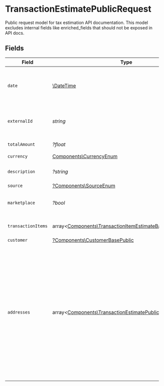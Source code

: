 # TransactionEstimatePublicRequest

Public request model for tax estimation API documentation.
This model excludes internal fields like enriched_fields that should not be exposed in API docs.


## Fields

| Field                                                                                                                                                                                                                                                                                                     | Type                                                                                                                                                                                                                                                                                                      | Required                                                                                                                                                                                                                                                                                                  | Description                                                                                                                                                                                                                                                                                               |
| --------------------------------------------------------------------------------------------------------------------------------------------------------------------------------------------------------------------------------------------------------------------------------------------------------- | --------------------------------------------------------------------------------------------------------------------------------------------------------------------------------------------------------------------------------------------------------------------------------------------------------- | --------------------------------------------------------------------------------------------------------------------------------------------------------------------------------------------------------------------------------------------------------------------------------------------------------- | --------------------------------------------------------------------------------------------------------------------------------------------------------------------------------------------------------------------------------------------------------------------------------------------------------- |
| `date`                                                                                                                                                                                                                                                                                                    | [\DateTime](https://www.php.net/manual/en/class.datetime.php)                                                                                                                                                                                                                                             | :heavy_check_mark:                                                                                                                                                                                                                                                                                        | The date of the transaction in ISO 8601 format (e.g., 2025-01-25T12:00:00Z).                                                                                                                                                                                                                              |
| `externalId`                                                                                                                                                                                                                                                                                              | *string*                                                                                                                                                                                                                                                                                                  | :heavy_check_mark:                                                                                                                                                                                                                                                                                        | Unique identifier of this transaction in the source system.                                                                                                                                                                                                                                               |
| `totalAmount`                                                                                                                                                                                                                                                                                             | *?float*                                                                                                                                                                                                                                                                                                  | :heavy_minus_sign:                                                                                                                                                                                                                                                                                        | Total amount of the transaction.                                                                                                                                                                                                                                                                          |
| `currency`                                                                                                                                                                                                                                                                                                | [Components\CurrencyEnum](../../Models/Components/CurrencyEnum.md)                                                                                                                                                                                                                                        | :heavy_check_mark:                                                                                                                                                                                                                                                                                        | N/A                                                                                                                                                                                                                                                                                                       |
| `description`                                                                                                                                                                                                                                                                                             | *?string*                                                                                                                                                                                                                                                                                                 | :heavy_minus_sign:                                                                                                                                                                                                                                                                                        | An optional description of the transaction.                                                                                                                                                                                                                                                               |
| `source`                                                                                                                                                                                                                                                                                                  | [?Components\SourceEnum](../../Models/Components/SourceEnum.md)                                                                                                                                                                                                                                           | :heavy_minus_sign:                                                                                                                                                                                                                                                                                        | N/A                                                                                                                                                                                                                                                                                                       |
| `marketplace`                                                                                                                                                                                                                                                                                             | *?bool*                                                                                                                                                                                                                                                                                                   | :heavy_minus_sign:                                                                                                                                                                                                                                                                                        | Indicates if the transaction involves a marketplace.                                                                                                                                                                                                                                                      |
| `transactionItems`                                                                                                                                                                                                                                                                                        | array<[Components\TransactionItemEstimateBase](../../Models/Components/TransactionItemEstimateBase.md)>                                                                                                                                                                                                   | :heavy_check_mark:                                                                                                                                                                                                                                                                                        | List of items involved in the transaction.                                                                                                                                                                                                                                                                |
| `customer`                                                                                                                                                                                                                                                                                                | [?Components\CustomerBasePublic](../../Models/Components/CustomerBasePublic.md)                                                                                                                                                                                                                           | :heavy_minus_sign:                                                                                                                                                                                                                                                                                        | N/A                                                                                                                                                                                                                                                                                                       |
| `addresses`                                                                                                                                                                                                                                                                                               | array<[Components\TransactionEstimatePublicRequestAddress](../../Models/Components/TransactionEstimatePublicRequestAddress.md)>                                                                                                                                                                           | :heavy_check_mark:                                                                                                                                                                                                                                                                                        | List of addresses related to the transaction. At least one BILL_TO or SHIP_TO address must be provided. The address will be validated during estimation, and the transaction may be rejected if the address does not pass validation. The SHIP_TO will be preferred to use for determining tax liability. |